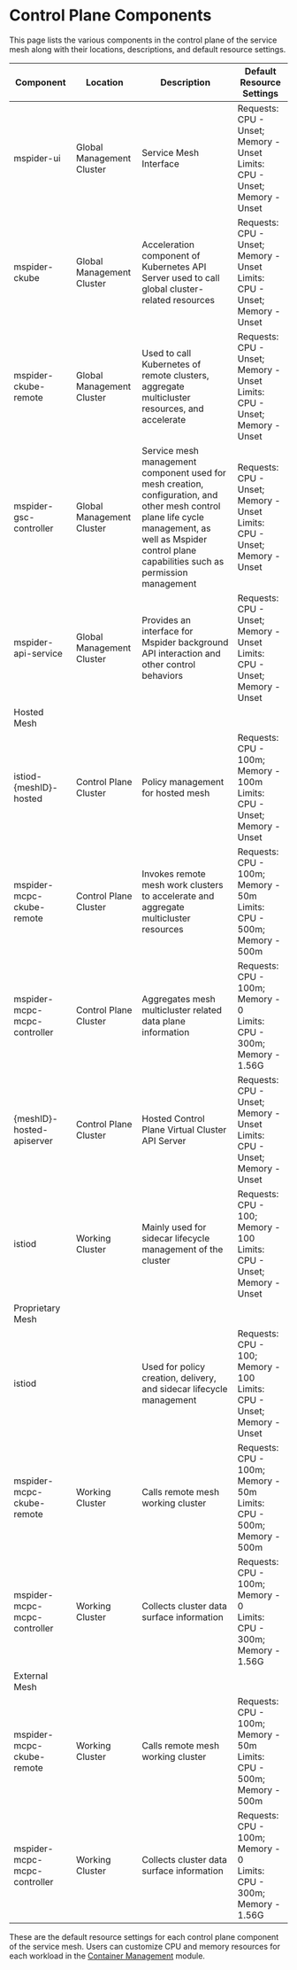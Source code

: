 # Control Plane Components

This page lists the various components in the control plane of the service mesh along with their locations, descriptions, and default resource settings.

| Component | Location | Description | Default Resource Settings |
| ----------|----------|-------------|--------------------------|
| mspider-ui | Global Management Cluster | Service Mesh Interface | Requests: CPU - Unset; Memory - Unset<br>Limits: CPU - Unset; Memory - Unset |
| mspider-ckube | Global Management Cluster | Acceleration component of Kubernetes API Server used to call global cluster-related resources | Requests: CPU - Unset; Memory - Unset<br>Limits: CPU - Unset; Memory - Unset |
| mspider-ckube-remote | Global Management Cluster | Used to call Kubernetes of remote clusters, aggregate multicluster resources, and accelerate | Requests: CPU - Unset; Memory - Unset<br>Limits: CPU - Unset; Memory - Unset |
| mspider-gsc-controller | Global Management Cluster | Service mesh management component used for mesh creation, configuration, and other mesh control plane life cycle management, as well as Mspider control plane capabilities such as permission management | Requests: CPU - Unset; Memory - Unset<br>Limits: CPU - Unset; Memory - Unset |
| mspider-api-service | Global Management Cluster | Provides an interface for Mspider background API interaction and other control behaviors | Requests: CPU - Unset; Memory - Unset<br>Limits: CPU - Unset; Memory - Unset |
| Hosted Mesh | | | |
| istiod-{meshID}-hosted | Control Plane Cluster | Policy management for hosted mesh | Requests: CPU - 100m; Memory - 100m<br>Limits: CPU - Unset; Memory - Unset |
| mspider-mcpc-ckube-remote | Control Plane Cluster | Invokes remote mesh work clusters to accelerate and aggregate multicluster resources | Requests: CPU - 100m; Memory - 50m<br>Limits: CPU - 500m; Memory - 500m |
| mspider-mcpc-mcpc-controller | Control Plane Cluster | Aggregates mesh multicluster related data plane information | Requests: CPU - 100m; Memory - 0<br>Limits: CPU - 300m; Memory - 1.56G |
| {meshID}-hosted-apiserver | Control Plane Cluster | Hosted Control Plane Virtual Cluster API Server | Requests: CPU - Unset; Memory - Unset<br>Limits: CPU - Unset; Memory - Unset |
| istiod | Working Cluster | Mainly used for sidecar lifecycle management of the cluster | Requests: CPU - 100; Memory - 100<br>Limits: CPU - Unset; Memory - Unset |
| Proprietary Mesh | | | |
| istiod | | Used for policy creation, delivery, and sidecar lifecycle management | Requests: CPU - 100; Memory - 100<br>Limits: CPU - Unset; Memory - Unset |
| mspider-mcpc-ckube-remote | Working Cluster | Calls remote mesh working cluster | Requests: CPU - 100m; Memory - 50m<br>Limits: CPU - 500m; Memory - 500m |
| mspider-mcpc-mcpc-controller | Working Cluster | Collects cluster data surface information | Requests: CPU - 100m; Memory - 0<br>Limits: CPU - 300m; Memory - 1.56G |
| External Mesh | | | |
| mspider-mcpc-ckube-remote | Working Cluster | Calls remote mesh working cluster | Requests: CPU - 100m; Memory - 50m<br>Limits: CPU - 500m; Memory - 500m |
| mspider-mcpc-mcpc-controller | Working Cluster | Collects cluster data surface information | Requests: CPU - 100m; Memory - 0<br>Limits: CPU - 300m; Memory - 1.56G |

These are the default resource settings for each control plane component of the service mesh. Users can customize CPU and memory resources for each workload in the [Container Management](../../kpanda/user-guide/workloads/create-deployment.md) module.
